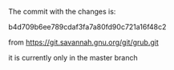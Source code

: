 

The commit with the changes is:

b4d709b6ee789cdaf3fa7a80fd90c721a16f48c2

from https://git.savannah.gnu.org/git/grub.git

it is currently only in the master branch
